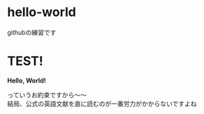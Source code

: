 # hello-world
githubの練習です

# TEST!
__Hello, World!__

っていうお約束ですから～～  
結局、公式の英語文献を直に読むのが一番労力がかからないですよね
